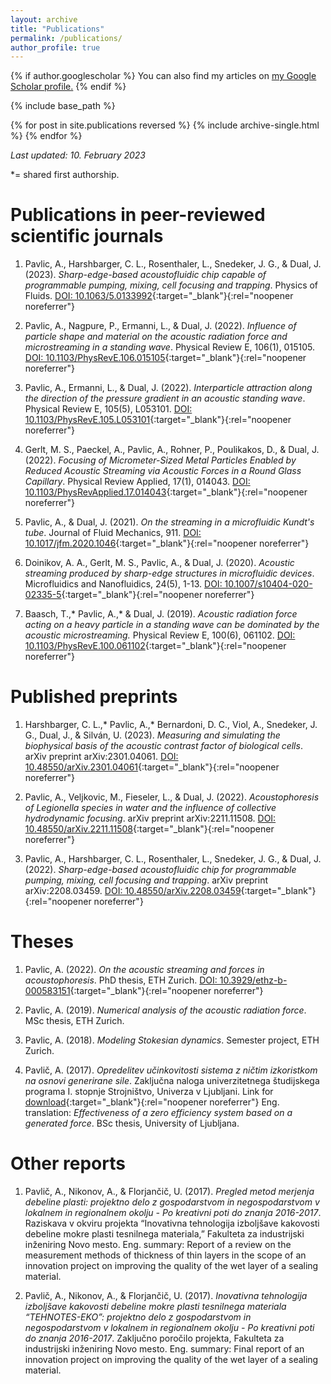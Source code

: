 ```yaml
---
layout: archive
title: "Publications"
permalink: /publications/
author_profile: true
---
```


{% if author.googlescholar %}
  You can also find my articles on <u><a href="{{author.googlescholar}}">my Google Scholar profile</a>.</u>
{% endif %}

{% include base_path %}

{% for post in site.publications reversed %}
  {% include archive-single.html %}
{% endfor %}

*Last updated: 10. February 2023*

*= shared first authorship.


Publications in peer-reviewed scientific journals
====

1. Pavlic, A., Harshbarger, C. L., Rosenthaler, L., Snedeker, J. G., & Dual, J. (2023). *Sharp-edge-based acoustofluidic chip capable of programmable pumping, mixing, cell focusing and trapping*. Physics of Fluids. [DOI: 10.1063/5.0133992](https://doi.org/10.1063/5.0133992){:target="_blank"}{:rel="noopener noreferrer"}

1. Pavlic, A., Nagpure, P., Ermanni, L., & Dual, J. (2022). *Influence of particle shape and material on the acoustic radiation force and microstreaming in a standing wave*. Physical Review E, 106(1), 015105. [DOI: 10.1103/PhysRevE.106.015105](https://doi.org/10.1103/PhysRevE.106.015105){:target="_blank"}{:rel="noopener noreferrer"}

1. Pavlic, A., Ermanni, L., & Dual, J. (2022). *Interparticle attraction along the direction of the pressure gradient in an acoustic standing wave*. Physical Review E, 105(5), L053101. [DOI: 10.1103/PhysRevE.105.L053101](https://doi.org/10.1103/PhysRevE.105.L053101){:target="_blank"}{:rel="noopener noreferrer"}

1. Gerlt, M. S., Paeckel, A., Pavlic, A., Rohner, P., Poulikakos, D., & Dual, J. (2022). *Focusing of Micrometer-Sized Metal Particles Enabled by Reduced Acoustic Streaming via Acoustic Forces in a Round Glass Capillary*. Physical Review Applied, 17(1), 014043. [DOI: 10.1103/PhysRevApplied.17.014043](https://doi.org/10.1103/PhysRevApplied.17.014043){:target="_blank"}{:rel="noopener noreferrer"}

1. Pavlic, A., & Dual, J. (2021). *On the streaming in a microfluidic Kundt's tube*. Journal of Fluid Mechanics, 911. [DOI: 10.1017/jfm.2020.1046](https://doi.org/10.1017/jfm.2020.1046){:target="_blank"}{:rel="noopener noreferrer"}

1. Doinikov, A. A., Gerlt, M. S., Pavlic, A., & Dual, J. (2020). *Acoustic streaming produced by sharp-edge structures in microfluidic devices*. Microfluidics and Nanofluidics, 24(5), 1-13. [DOI: 10.1007/s10404-020-02335-5](https://doi.org/10.1007/s10404-020-02335-5){:target="_blank"}{:rel="noopener noreferrer"}

1. Baasch, T.,* Pavlic, A.,* & Dual, J. (2019). *Acoustic radiation force acting on a heavy particle in a standing wave can be dominated by the acoustic microstreaming.* Physical Review E, 100(6), 061102. [DOI: 10.1103/PhysRevE.100.061102](https://doi.org/10.1103/PhysRevE.100.061102){:target="_blank"}{:rel="noopener noreferrer"}


Published preprints
====

1. Harshbarger, C. L.,* Pavlic, A.,* Bernardoni, D. C., Viol, A., Snedeker, J. G., Dual, J., & Silván, U. (2023). *Measuring and simulating the biophysical basis of the acoustic contrast factor of biological cells*. arXiv preprint arXiv:2301.04061. [DOI: 10.48550/arXiv.2301.04061](https://doi.org/10.48550/arXiv.2301.04061){:target="_blank"}{:rel="noopener noreferrer"}

1. Pavlic, A., Veljkovic, M., Fieseler, L., & Dual, J. (2022). *Acoustophoresis of Legionella species in water and the influence of collective hydrodynamic focusing*. arXiv preprint arXiv:2211.11508. [DOI: 10.48550/arXiv.2211.11508](https://doi.org/10.48550/arXiv.2211.11508){:target="_blank"}{:rel="noopener noreferrer"}

1. Pavlic, A., Harshbarger, C. L., Rosenthaler, L., Snedeker, J. G., & Dual, J. (2022). *Sharp-edge-based acoustofluidic chip for programmable pumping, mixing, cell focusing and trapping*. arXiv preprint arXiv:2208.03459. [DOI: 10.48550/arXiv.2208.03459](https://doi.org/10.48550/arXiv.2208.03459){:target="_blank"}{:rel="noopener noreferrer"}


Theses
====

1. Pavlic, A. (2022). *On the acoustic streaming and forces in acoustophoresis*. PhD thesis, ETH Zurich. [DOI: 10.3929/ethz-b-000583151](https://doi.org/10.3929/ethz-b-000583151){:target="_blank"}{:rel="noopener noreferrer"}

1. Pavlic, A. (2019). *Numerical analysis of the acoustic radiation force*. MSc thesis, ETH Zurich.

1. Pavlic, A. (2018). *Modeling Stokesian dynamics*. Semester project, ETH Zurich.

1. Pavlič, A. (2017). *Opredelitev učinkovitosti sistema z ničtim izkoristkom na osnovi generirane sile*. Zaključna naloga univerzitetnega študijskega programa I. stopnje Strojništvo, Univerza v Ljubljani. Link for [download](https://repozitorij.uni-lj.si/IzpisGradiva.php?id=94959){:target="_blank"}{:rel="noopener noreferrer"} Eng. translation: *Effectiveness of a zero efficiency system based on a generated force*. BSc thesis, University of Ljubljana.


Other reports
====

1. Pavlič, A., Nikonov, A., & Florjančič, U. (2017). *Pregled metod merjenja debeline plasti: projektno delo z gospodarstvom in negospodarstvom v lokalnem in regionalnem okolju - Po kreativni poti do znanja 2016-2017*. Raziskava v okviru projekta “Inovativna tehnologija izboljšave kakovosti debeline mokre plasti tesnilnega materiala,” Fakulteta za industrijski inženiring Novo mesto. Eng. summary: Report of a review on the measurement methods of thickness of thin layers in the scope of an innovation project on improving the quality of the wet layer of a sealing material.

1. Pavlič, A., Nikonov, A., & Florjančič, U. (2017). *Inovativna tehnologija izboljšave kakovosti debeline mokre plasti tesnilnega materiala “TEHNOTES-EKO”: projektno delo z gospodarstvom in negospodarstvom v lokalnem in regionalnem okolju - Po kreativni poti do znanja 2016-2017*. Zaključno poročilo projekta, Fakulteta za industrijski inženiring Novo mesto. Eng. summary: Final report of an innovation project on improving the quality of the wet layer of a sealing material.
